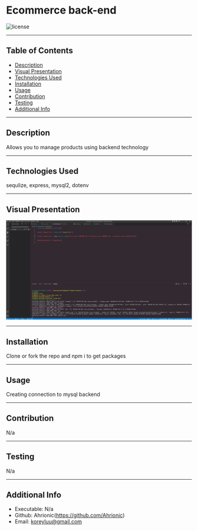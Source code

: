 # Ecommerce back-end
  
  ![license](https://img.shields.io/badge/license-MIT-blue)
  ***
  ## Table of Contents
  - [Description](#description)
  - [Visual Presentation](#visual-presentation)
  - [Technologies Used](#technologies-used)
  - [Installation](#installation)
  - [Usage](#usage)
  - [Contribution](#contribution)
  - [Testing](#testing)
  - [Additional Info](#additional-info)
  ***
  ## Description
  Allows you to manage products using backend technology
  ***
  ## Technologies Used
  sequlize, express, mysql2, dotenv
  ***
  ## Visual Presentation
  ![VisualPresentation](images/ecommerce.jpg)
  ***
  ## Installation
  Clone or fork the repo and npm i to get packages
  ***
  ## Usage
  Creating connection to mysql backend
  ***
  ## Contribution
  N/a
  ***
  ## Testing
  N/a
  ***
  ## Additional Info
  - Executable: N/a
  - Github: Ahrionic(https://github.com/Ahrionic)
  - Email: koreyluu@gmail.com
